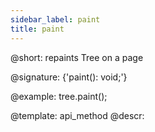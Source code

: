 ```yaml
---
sidebar_label: paint
title: paint
---          
```


@short: repaints Tree on a page

@signature: {'paint(): void;'}

@example:
tree.paint();


@template: api_method
@descr:








